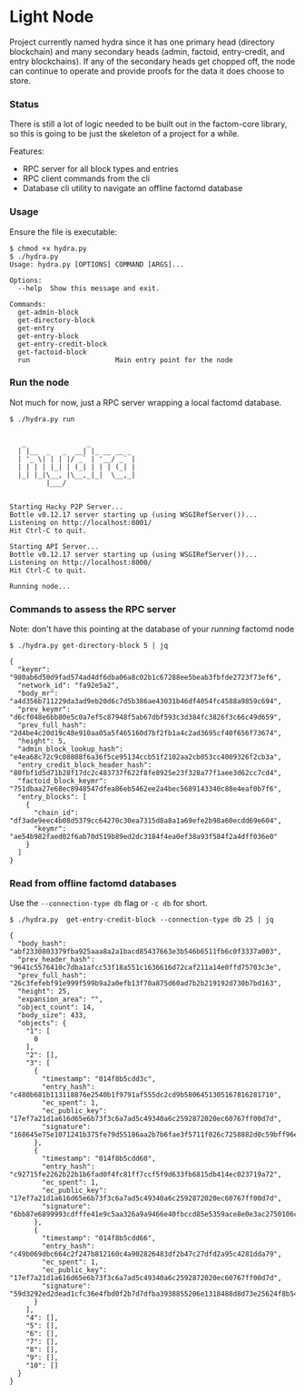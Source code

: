 # Light Node

Project currently named hydra since it has one primary head (directory blockchain) and many secondary heads (admin, factoid, entry-credit, and entry blockchains). If any of the secondary heads get chopped off, the node can continue to operate and provide proofs for the data it does choose to store.

### Status

There is still a lot of logic needed to be built out in the factom-core library, so this is going to be just the skeleton of a project for a while.

Features:
- RPC server for all block types and entries
- RPC client commands from the cli
- Database cli utility to navigate an offline factomd database

### Usage

Ensure the file is executable:

```
$ chmod +x hydra.py
$ ./hydra.py
Usage: hydra.py [OPTIONS] COMMAND [ARGS]...

Options:
  --help  Show this message and exit.

Commands:
  get-admin-block
  get-directory-block
  get-entry
  get-entry-block
  get-entry-credit-block
  get-factoid-block
  run                     Main entry point for the node
```


### Run the node

Not much for now, just a RPC server wrapping a local factomd database.

```
$ ./hydra.py run


   _               _           
  | |__  _   _  __| |_ __ __ _ 
  | '_ \| | | |/ _` | '__/ _` |
  | | | | |_| | (_| | | | (_| |
  |_| |_|\__, |\__,_|_|  \__,_|
         |___/                 


Starting Hacky P2P Server...
Bottle v0.12.17 server starting up (using WSGIRefServer())...
Listening on http://localhost:8001/
Hit Ctrl-C to quit.

Starting API Server...
Bottle v0.12.17 server starting up (using WSGIRefServer())...
Listening on http://localhost:8000/
Hit Ctrl-C to quit.

Running node...
```

### Commands to assess the RPC server

Note: don't have this pointing at the database of your *running* factomd node

```
$ ./hydra.py get-directory-block 5 | jq

{
  "keymr": "980ab6d50d9fad574ad4df6dba06a8c02b1c67288ee5beab3fbfde2723f73ef6",
  "network_id": "fa92e5a2",
  "body_mr": "a4d356b711229da3ad9eb20d6c7d5b386ae43031b46df4054fc4588a9859c694",
  "prev_keymr": "d6cf048e6bb80e5c0a7ef5c87948f5ab67dbf593c3d384fc3826f3c66c49d659",
  "prev_full_hash": "2d4be4c20d19c48e910aa05a5f465160d7bf2fb1a4c2ad3695cf40f656f73674",
  "height": 5,
  "admin_block_lookup_hash": "e4ea68c72c9c08808f6a36f5ce95134ccb51f2102aa2cb053cc4009326f2cb3a",
  "entry_credit_block_header_hash": "80fbf1d5d71b28f17dc2c483737f622f8fe8925e23f328a77f1aee3d62cc7cd4",
  "factoid_block_keymr": "751dbaa27e68ec8948547dfea86eb5462ee2a4bec5689143340c88e4eaf0b7f6",
  "entry_blocks": [
    {
      "chain_id": "df3ade9eec4b08d5379cc64270c30ea7315d8a8a1a69efe2b98a60ecdd69e604",
      "keymr": "ae54b982faed02f6ab70d519b89ed2dc3184f4ea0ef38a93f584f2a4dff036e0"
    }
  ]
}

```

### Read from offline factomd databases

Use the `--connection-type db` flag or `-c db` for short.

```
$ ./hydra.py  get-entry-credit-block --connection-type db 25 | jq

{
  "body_hash": "abf2330803379fba925aaa8a2a1bacd85437663e3b546b6511fb6c0f3337a003",
  "prev_header_hash": "9641c5576410c7dba1afcc53f18a551c1636616d72caf211a14e0ffd75703c3e",
  "prev_full_hash": "26c3fefebf91e999f599b9a2a0efb13f70a875d60ad7b2b219192d730b7bd163",
  "height": 25,
  "expansion_area": "",
  "object_count": 14,
  "body_size": 433,
  "objects": {
    "1": [
      0
    ],
    "2": [],
    "3": [
      {
        "timestamp": "014f8b5cdd3c",
        "entry_hash": "c480b681b113118876e2540b1f9791af555dc2cd9b5806451305167816281710",
        "ec_spent": 1,
        "ec_public_key": "17ef7a21d1a616d65e6b73f3c6a7ad5c49340a6c2592872020ec60767ff00d7d",
        "signature": "168645e75e1071241b375fe79d55186aa2b7b6fae3f5711f026c7258882d0c59bff96e66b477b11b8fb51717cfcb357ba081929e515d96821ed8d1f72c78e703"
      },
      {
        "timestamp": "014f8b5cdd60",
        "entry_hash": "c92715fe2262b22b1b6fad0f4fc81ff7ccf5f9d633fb6815db414ec023719a72",
        "ec_spent": 1,
        "ec_public_key": "17ef7a21d1a616d65e6b73f3c6a7ad5c49340a6c2592872020ec60767ff00d7d",
        "signature": "6bb87e6899993cdfffe41e9c5aa326a9a9466e40fbccd85e5359ace8e0e3ac2750106cb61995a72e946237b5ce8ff1e31fa5549f5685ec7a47c89ddbbad3d003"
      },
      {
        "timestamp": "014f8b5cdd66",
        "entry_hash": "c49b069dbc664c2f247b812160c4a902826483df2b47c27dfd2a95c4281dda79",
        "ec_spent": 1,
        "ec_public_key": "17ef7a21d1a616d65e6b73f3c6a7ad5c49340a6c2592872020ec60767ff00d7d",
        "signature": "59d3292ed2dead1cfc36e4fbd0f2b7d7dfba3938855206e1318488d8d73e25624f8b540803b4703011753dae92f4c326a56e4a1d7d58f26eb9f058f9e773ed06"
      }
    ],
    "4": [],
    "5": [],
    "6": [],
    "7": [],
    "8": [],
    "9": [],
    "10": []
  }
}
```
